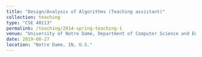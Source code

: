 ```yaml
---
title: "Design/Analysis of Algorithms (Teaching assistant)"
collection: teaching
type: "CSE 40113"
permalink: /teaching/2014-spring-teaching-1
venue: "University of Notre Dame, Department of Computer Science and Engineerinng"
date: 2019-08-27
location: "Notre Dame, IN, U.S."
---
```

